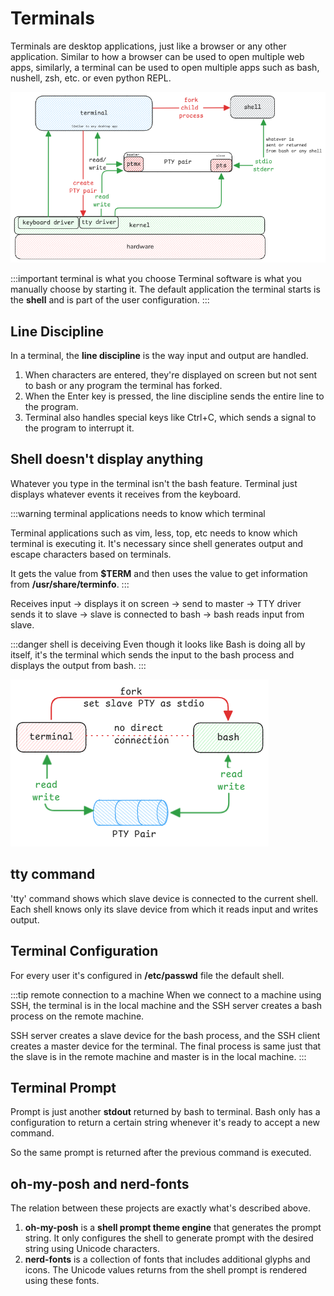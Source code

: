 # Terminals

Terminals are desktop applications, just like a browser or any other application.
Similar to how a browser can be used to open multiple web apps,
similarly, a terminal can be used to open multiple apps such as bash, nushell, zsh, etc. or even python REPL.

![terminal-shell](../../static/img/terminal-shell.excalidraw.png)

:::important terminal is what you choose
Terminal software is what you manually choose by starting it.
The default application the terminal starts is the **shell**
and is part of the user configuration.
:::

## Line Discipline

In a terminal, the **line discipline** is the way input and output are handled.

1. When characters are entered, they're displayed on screen but not sent to bash or any program the terminal has forked.
2. When the Enter key is pressed, the line discipline sends the entire line to the program.
3. Terminal also handles special keys like Ctrl+C, which sends a signal to the program to interrupt it.

## Shell doesn't display anything

Whatever you type in the terminal isn't the bash feature.
Terminal just displays whatever events it receives from the keyboard.

:::warning terminal applications needs to know which terminal

Terminal applications such as vim, less, top, etc needs to know which terminal is executing it.
It's necessary since shell generates output and escape characters based on terminals.

It gets the value from **$TERM** and then uses the value to get information from **/usr/share/terminfo**.
:::

Receives input -> displays it on screen -> send to master ->
TTY driver sends it to slave -> slave is connected to bash -> bash reads input from slave.

:::danger shell is deceiving
Even though it looks like Bash is doing all by itself,
it's the terminal which sends the input to the bash process and
displays the output from bash.
:::

![terminal-shell-relation](../../static/img/shell-display.excalidraw.png)

## tty command

'tty' command shows which slave device is connected to the current shell.
Each shell knows only its slave device from which it reads input and writes output.

## Terminal Configuration

For every user it's configured in **/etc/passwd** file the default shell.

:::tip remote connection to a machine
When we connect to a machine using SSH,
the terminal is in the local machine and the SSH server creates a bash process on the remote machine.

SSH server creates a slave device for the bash process,
and the SSH client creates a master device for the terminal.
The final process is same just that the slave is in the remote machine and master is in the local machine.
:::

## Terminal Prompt

Prompt is just another **stdout** returned by bash to terminal.
Bash only has a configuration to return a certain string whenever it's ready to accept a new command.

So the same prompt is returned after the previous command is executed.

## oh-my-posh and nerd-fonts

The relation between these projects are exactly what's described above.

1. **oh-my-posh** is a **shell prompt theme engine** that generates the prompt string.
   It only configures the shell to generate prompt with the desired string using Unicode characters.
2. **nerd-fonts** is a collection of fonts that includes additional glyphs and icons.
   The Unicode values returns from the shell prompt is rendered using these fonts.
